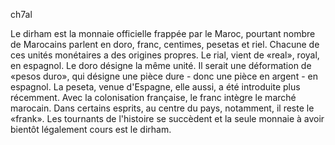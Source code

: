 ch7al

Le dirham est la monnaie officielle frappée par le Maroc, pourtant nombre de Marocains parlent en doro, franc, centimes, pesetas et riel. Chacune de ces unités monétaires a des origines propres. Le rial, vient de «real», royal, en espagnol. Le doro désigne la même unité. Il serait une déformation de «pesos duro», qui désigne une pièce dure - donc une pièce en argent - en espagnol. La peseta, venue d'Espagne, elle aussi, a été introduite plus récemment. Avec la colonisation française, le franc intègre le marché marocain. Dans certains esprits, au centre du pays, notamment, il reste le «frank». Les tournants de l'histoire se succèdent et la seule monnaie à avoir bientôt légalement cours est le dirham.
